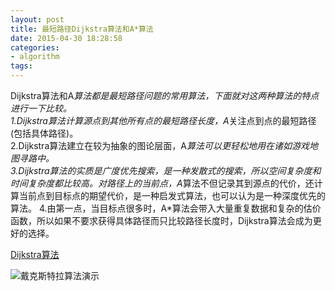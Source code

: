 ```yaml
---
layout: post
title: 最短路径Dijkstra算法和A*算法
date: 2015-04-30 18:28:58
categories:
- algorithm
tags:
---
```


Dijkstra算法和A*算法都是最短路径问题的常用算法，下面就对这两种算法的特点进行一下比较。  
1.Dijkstra算法计算源点到其他所有点的最短路径长度，A*关注点到点的最短路径(包括具体路径)。  
2.Dijkstra算法建立在较为抽象的图论层面，A*算法可以更轻松地用在诸如游戏地图寻路中。  
3.Dijkstra算法的实质是广度优先搜索，是一种发散式的搜索，所以空间复杂度和时间复杂度都比较高。对路径上的当前点，A*算法不但记录其到源点的代价，还计算当前点到目标点的期望代价，是一种启发式算法，也可以认为是一种深度优先的算法。
4.由第一点，当目标点很多时，A*算法会带入大量重复数据和复杂的估价函数，所以如果不要求获得具体路径而只比较路径长度时，Dijkstra算法会成为更好的选择。  

[Dijkstra算法](http://www.cnblogs.com/biyeymyhjob/archive/2012/07/31/2615833.html)

![戴克斯特拉算法演示](http://upload.wikimedia.org/wikipedia/commons/thumb/5/57/Dijkstra_Animation.gif/220px-Dijkstra_Animation.gif)